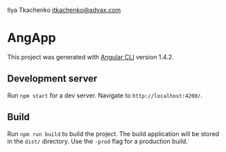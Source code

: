 Ilya Tkachenko
itkachenko@adyax.com

# AngApp

This project was generated with [Angular CLI](https://github.com/angular/angular-cli) version 1.4.2.

## Development server

Run `npm start` for a dev server. Navigate to `http://localhost:4200/`. 

## Build

Run `npm run build` to build the project. The build application will be stored in the `dist/` directory. Use the `-prod` flag for a production build.
